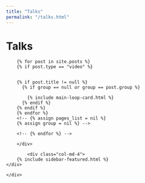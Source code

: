 ```yaml
---
title: "Talks"
permalink: "/talks.html"
---
```



<div class="container">
    <div class="row justify-content-center">
        <div class="col-md-8">
        <h1 class="font-weight-bold title h6 text-uppercase mb-4">Talks</h1>
            
        {% for post in site.posts %} 
        {% if post.type == "video" %} 
        
        
        {% if post.title != null %}
          {% if group == null or group == post.group %}
         
            {% include main-loop-card.html %}
          {% endif %}
        {% endif %}
        {% endfor %}
        <!-- {% assign pages_list = nil %}
        {% assign group = nil %} -->

        <!-- {% endfor %} -->

        </div>
        
            <div class="col-md-4">
        {% include sidebar-featured.html %}    
    </div>
        
    </div>
</div>